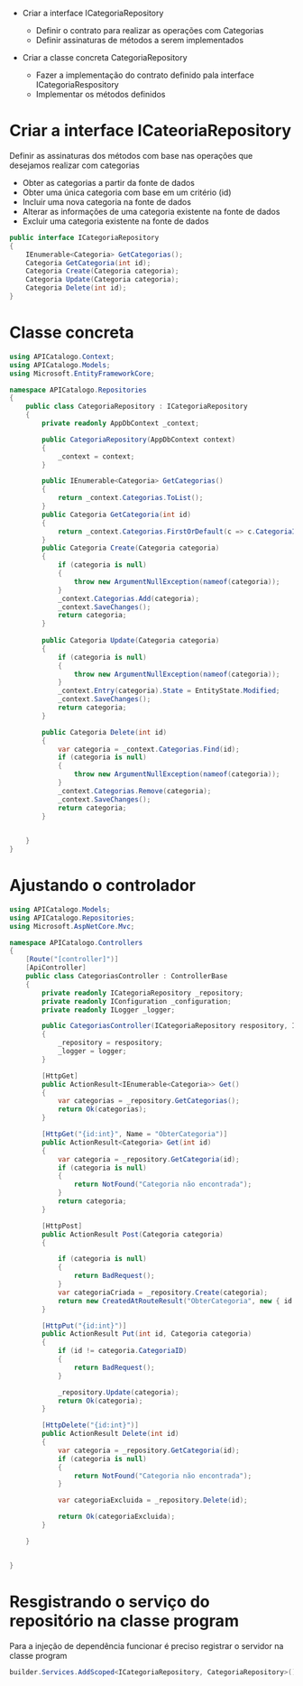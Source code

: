 - Criar a interface ICategoriaRepository
    - Definir o contrato para realizar as operações com Categorias
    - Definir assinaturas de métodos a serem implementados

- Criar a classe concreta CategoriaRepository
    - Fazer a implementação do contrato definido pala interface ICategoriaRespository
    - Implementar os métodos definidos

# Criar a interface ICateoriaRepository
Definir as assinaturas dos métodos com base nas operações que desejamos realizar com categorias
 - Obter as categorias a partir da fonte de dados
 - Obter uma única categoria com base em um critério (id)
 - Incluir uma nova categoria na fonte de dados
 - Alterar as informações de uma categoria existente na fonte de dados
 - Excluir uma categoria existente na fonte de dados

````c#
public interface ICategoriaRepository
{
    IEnumerable<Categoria> GetCategorias();
    Categoria GetCategoria(int id);
    Categoria Create(Categoria categoria);
    Categoria Update(Categoria categoria);
    Categoria Delete(int id);
}
````

# Classe concreta

````c#
using APICatalogo.Context;
using APICatalogo.Models;
using Microsoft.EntityFrameworkCore;

namespace APICatalogo.Repositories
{
    public class CategoriaRepository : ICategoriaRepository
    {
        private readonly AppDbContext _context;

        public CategoriaRepository(AppDbContext context)
        {
            _context = context;
        }

        public IEnumerable<Categoria> GetCategorias()
        {
            return _context.Categorias.ToList();
        }
        public Categoria GetCategoria(int id)
        {
            return _context.Categorias.FirstOrDefault(c => c.CategoriaID == id);
        }
        public Categoria Create(Categoria categoria)
        {
            if (categoria is null)
            {
                throw new ArgumentNullException(nameof(categoria));
            }
            _context.Categorias.Add(categoria);
            _context.SaveChanges();
            return categoria;
        }
        
        public Categoria Update(Categoria categoria)
        {
            if (categoria is null)
            {
                throw new ArgumentNullException(nameof(categoria));
            }
            _context.Entry(categoria).State = EntityState.Modified;
            _context.SaveChanges();
            return categoria;
        }

        public Categoria Delete(int id)
        {
            var categoria = _context.Categorias.Find(id);
            if (categoria is null)
            {
                throw new ArgumentNullException(nameof(categoria));
            }
            _context.Categorias.Remove(categoria);
            _context.SaveChanges();
            return categoria;
        }

        
    }
}
````

# Ajustando o controlador
````c#
using APICatalogo.Models;
using APICatalogo.Repositories;
using Microsoft.AspNetCore.Mvc;

namespace APICatalogo.Controllers
{
    [Route("[controller]")]
    [ApiController]
    public class CategoriasController : ControllerBase
    {
        private readonly ICategoriaRepository _repository;
        private readonly IConfiguration _configuration;
        private readonly ILogger _logger;

        public CategoriasController(ICategoriaRepository respository, ILogger<CategoriasController> logger)
        {
            _repository = respository;
            _logger = logger;
        }

        [HttpGet]
        public ActionResult<IEnumerable<Categoria>> Get()
        {
            var categorias = _repository.GetCategorias();
            return Ok(categorias);
        }

        [HttpGet("{id:int}", Name = "ObterCategoria")]
        public ActionResult<Categoria> Get(int id)
        {
            var categoria = _repository.GetCategoria(id);
            if (categoria is null)
            {
                return NotFound("Categoria não encontrada");
            }
            return categoria;
        }

        [HttpPost]
        public ActionResult Post(Categoria categoria)
        {

            if (categoria is null)
            {
                return BadRequest();
            }
            var categoriaCriada = _repository.Create(categoria);
            return new CreatedAtRouteResult("ObterCategoria", new { id = categoriaCriada.CategoriaID}, categoriaCriada);
        }

        [HttpPut("{id:int}")]
        public ActionResult Put(int id, Categoria categoria)
        {
            if (id != categoria.CategoriaID)
            {
                return BadRequest();
            }

            _repository.Update(categoria);
            return Ok(categoria);
        }

        [HttpDelete("{id:int}")]
        public ActionResult Delete(int id)
        {
            var categoria = _repository.GetCategoria(id);
            if (categoria is null)
            {
                return NotFound("Categoria não encontrada");
            }

            var categoriaExcluida = _repository.Delete(id);

            return Ok(categoriaExcluida);
        }

    }


}
````

# Resgistrando o serviço do repositório na classe program
Para a injeção de dependência funcionar é preciso registrar o servidor na classe program

````c#
builder.Services.AddScoped<ICategoriaRepository, CategoriaRepository>();
````